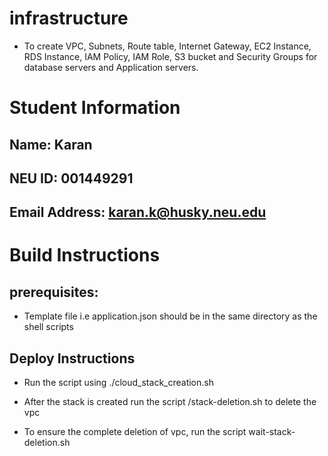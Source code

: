 # infrastructure

- To create VPC, Subnets, Route table, Internet Gateway, EC2 Instance, RDS Instance, IAM Policy, IAM Role, S3 bucket and Security Groups for database servers and Application servers.  

# Student Information

## Name: Karan	
## NEU ID: 001449291	
## Email Address: karan.k@husky.neu.edu

# Build Instructions

## prerequisites: 

- Template file i.e application.json should be in the same directory as the shell scripts

## Deploy Instructions

- Run the script using ./cloud_stack_creation.sh

- After the stack is created run the script /stack-deletion.sh to delete the vpc

- To ensure the complete deletion of vpc, run the script wait-stack-deletion.sh
